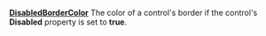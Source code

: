 [**DisabledBorderColor**](properties-color-border.md) The color of a control's border if the control's **Disabled** property is set to **true**.
